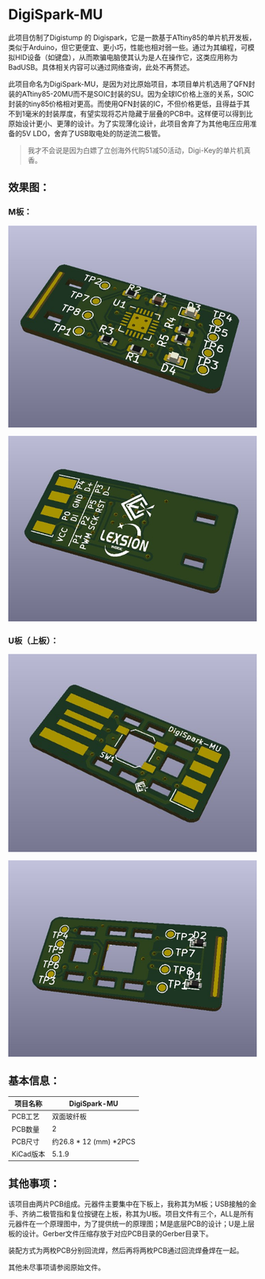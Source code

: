# DigiSpark-MU

此项目仿制了Digistump 的 Digispark，它是一款基于ATtiny85的单片机开发板，类似于Arduino，但它更便宜、更小巧，性能也相对弱一些。通过为其编程，可模拟HID设备（如键盘），从而欺骗电脑使其认为是人在操作它，这类应用称为BadUSB。具体相关内容可以通过网络查询，此处不再赘述。

此项目命名为DigiSpark-MU，是因为对比原始项目，本项目单片机选用了QFN封装的ATtiny85-20MU而不是SOIC封装的SU。因为全球IC价格上涨的关系，SOIC封装的tiny85价格相对更高。而使用QFN封装的IC，不但价格更低，且得益于其不到1毫米的封装厚度，有望实现将芯片隐藏于层叠的PCB中。这样便可以得到比原始设计更小、更薄的设计。为了实现薄化设计，此项目舍弃了为其他电压应用准备的5V LDO，舍弃了USB取电处的防逆流二极管。

> 我才不会说是因为白嫖了立创海外代购51减50活动，Digi-Key的单片机真香。

## 效果图：

### M板：

![](./img/DigiSpark_MU_M1.jpg)

![](./img/DigiSpark_MU_M2.jpg)

### U板（上板）：

![](./img/DigiSpark_MU_U1.jpg)

![](./img/DigiSpark_MU_U2.jpg)



## 基本信息：

| 项目名称  | DigiSpark-MU            |
| --------- | ----------------------- |
| PCB工艺   | 双面玻纤板              |
| PCB数量   | 2                       |
| PCB尺寸   | 约26.8 * 12 (mm)  *2PCS |
| KiCad版本 | 5.1.9                   |

## 其他事项：

该项目由两片PCB组成。元器件主要集中在下板上，我称其为M板；USB接触的金手、齐纳二极管指和复位按键在上板，称其为U板。项目文件有三个，ALL是所有元器件在一个原理图中，为了提供统一的原理图；M是底层PCB的设计；U是上层板的设计。Gerber文件压缩存放于对应PCB目录的Gerber目录下。

装配方式为两枚PCB分别回流焊，然后再将两枚PCB通过回流焊叠焊在一起。

其他未尽事项请参阅原始文件。